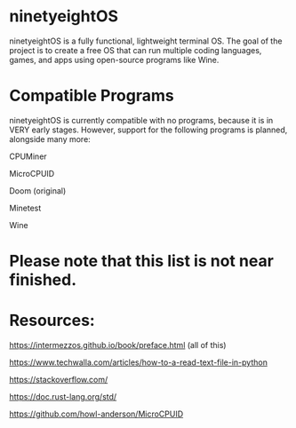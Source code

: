 # ninetyeightOS
ninetyeightOS is a fully functional, lightweight terminal OS.
The goal of the project is to create a free OS that can run multiple coding languages, games, and apps using open-source programs like Wine.
# Compatible Programs
ninetyeightOS is currently compatible with no programs, because it is in VERY early stages. However, support for the following programs is planned, alongside many more:
  
CPUMiner

MicroCPUID

Doom (original)

Minetest

Wine
  
# Please note that this list is not near finished.

# Resources:

https://intermezzos.github.io/book/preface.html (all of this)

https://www.techwalla.com/articles/how-to-a-read-text-file-in-python

https://stackoverflow.com/

https://doc.rust-lang.org/std/

https://github.com/howl-anderson/MicroCPUID
